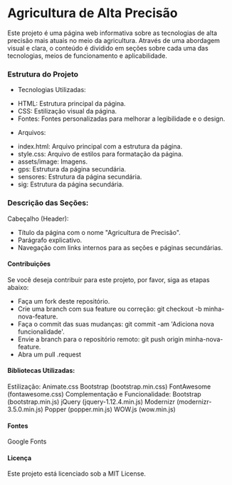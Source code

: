 # Agricultura de Alta Precisão
Este projeto é uma página web informativa sobre as tecnologias de alta precisão mais atuais no meio da agricultura. Através de uma abordagem visual e clara, o conteúdo é dividido em seções sobre cada uma das tecnologias, meios de funcionamento e aplicabilidade. 

### Estrutura do Projeto
* Tecnologias Utilizadas:
- HTML: Estrutura principal da página.
- CSS: Estilização visual da página.
- Fontes: Fontes personalizadas para melhorar a legibilidade e o design.

* Arquivos:
- index.html: Arquivo principal com a estrutura da página.
- style.css: Arquivo de estilos para formatação da página.
- assets/image: Imagens.
- gps: Estrutura da página secundária.
- sensores: Estrutura da página secundária.
- sig: Estrutura da página secundária.

### Descrição das Seções:
Cabeçalho (Header):
* Título da página com o nome "Agricultura de Precisão".
* Parágrafo explicativo.
* Navegação com links internos para as seções e páginas secundárias.

#### Contribuições
Se você deseja contribuir para este projeto, por favor, siga as etapas abaixo:
* Faça um fork deste repositório.
* Crie uma branch com sua feature ou correção: git checkout -b minha-nova-feature.
* Faça o commit das suas mudanças: git commit -am 'Adiciona nova funcionalidade'.
* Envie a branch para o repositório remoto: git push origin minha-nova-feature.
* Abra um pull .request

#### Bibliotecas Utilizadas:
Estilização: Animate.css Bootstrap (bootstrap.min.css) FontAwesome (fontawesome.css) Complementação e Funcionalidade:
Bootstrap (bootstrap.min.js) jQuery (jquery-1.12.4.min.js) Modernizr (modernizr-3.5.0.min.js) Popper (popper.min.js) WOW.js (wow.min.js)

#### Fontes
Google Fonts

#### Licença
Este projeto está licenciado sob a MIT License.
